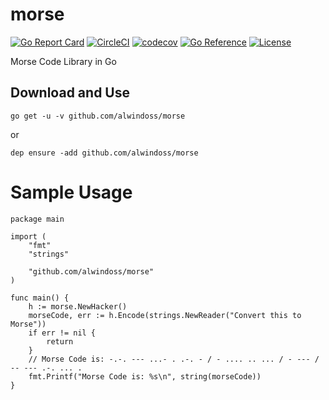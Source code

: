 # morse
[![Go Report Card](https://goreportcard.com/badge/github.com/alwindoss/morse)](https://goreportcard.com/report/github.com/alwindoss/morse)
[![CircleCI](https://circleci.com/gh/alwindoss/morse.svg?style=svg)](https://circleci.com/gh/alwindoss/morse)
[![codecov](https://codecov.io/gh/alwindoss/morse/branch/master/graph/badge.svg)](https://codecov.io/gh/alwindoss/morse)
[![Go Reference](https://pkg.go.dev/badge/github.com/alwindoss/morse.svg)](https://pkg.go.dev/github.com/alwindoss/morse)
[![License](https://img.shields.io/pypi/l/Django.svg)](https://github.com/alwindoss/morse/blob/master/LICENSE)

Morse Code Library in Go

## Download and Use
`go get -u -v github.com/alwindoss/morse`

or

`dep ensure -add github.com/alwindoss/morse`

# Sample Usage

```golang
package main

import (
	"fmt"
	"strings"

	"github.com/alwindoss/morse"
)

func main() {
	h := morse.NewHacker()
	morseCode, err := h.Encode(strings.NewReader("Convert this to Morse"))
	if err != nil {
		return
	}
	// Morse Code is: -.-. --- ...- . .-. - / - .... .. ... / - --- / -- --- .-. ... .
	fmt.Printf("Morse Code is: %s\n", string(morseCode))
}
```
